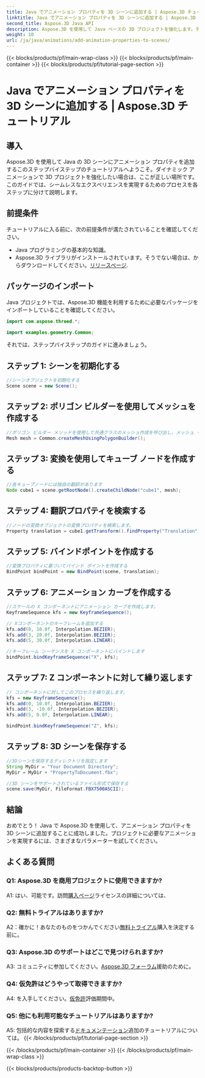 ```yaml
---
title: Java でアニメーション プロパティを 3D シーンに追加する | Aspose.3D チュートリアル
linktitle: Java でアニメーション プロパティを 3D シーンに追加する | Aspose.3D チュートリアル
second_title: Aspose.3D Java API
description: Aspose.3D を使用して Java ベースの 3D プロジェクトを強化します。チュートリアルに従って、アニメーション プロパティをシームレスに追加します。
weight: 10
url: /ja/java/animations/add-animation-properties-to-scenes/
---
```


{{< blocks/products/pf/main-wrap-class >}}
{{< blocks/products/pf/main-container >}}
{{< blocks/products/pf/tutorial-page-section >}}

# Java でアニメーション プロパティを 3D シーンに追加する | Aspose.3D チュートリアル

## 導入

Aspose.3D を使用して Java の 3D シーンにアニメーション プロパティを追加するこのステップバイステップのチュートリアルへようこそ。ダイナミック アニメーションで 3D プロジェクトを強化したい場合は、ここが正しい場所です。このガイドでは、シームレスなエクスペリエンスを実現するためのプロセスを各ステップに分けて説明します。

## 前提条件

チュートリアルに入る前に、次の前提条件が満たされていることを確認してください。

- Java プログラミングの基本的な知識。
-  Aspose.3D ライブラリがインストールされています。そうでない場合は、からダウンロードしてください。[リリースページ](https://releases.aspose.com/3d/java/).

## パッケージのインポート

Java プロジェクトでは、Aspose.3D 機能を利用するために必要なパッケージをインポートしていることを確認してください。

```java
import com.aspose.threed.*;

import examples.geometry.Common;
```

それでは、ステップバイステップのガイドに進みましょう。

## ステップ 1: シーンを初期化する

```java
//シーンオブジェクトを初期化する
Scene scene = new Scene();
```

## ステップ 2: ポリゴン ビルダーを使用してメッシュを作成する

```java
//ポリゴン ビルダー メソッドを使用して共通クラスのメッシュ作成を呼び出し、メッシュ インスタンスを設定します
Mesh mesh = Common.createMeshUsingPolygonBuilder();
```

## ステップ 3: 変換を使用してキューブ ノードを作成する

```java
//各キューブノードには独自の翻訳があります
Node cube1 = scene.getRootNode().createChildNode("cube1", mesh);
```

## ステップ 4: 翻訳プロパティを検索する

```java
//ノードの変換オブジェクトの変換プロパティを検索します。
Property translation = cube1.getTransform().findProperty("Translation");
```

## ステップ 5: バインドポイントを作成する

```java
//変換プロパティに基づいてバインド ポイントを作成する
BindPoint bindPoint = new BindPoint(scene, translation);
```

## ステップ 6: アニメーション カーブを作成する

```java
//スケールの X コンポーネントにアニメーション カーブを作成します。
KeyframeSequence kfs = new KeyframeSequence();

// Xコンポーネントのキーフレームを追加する
kfs.add(0, 10.0f, Interpolation.BEZIER);
kfs.add(3, 20.0f, Interpolation.BEZIER);
kfs.add(5, 30.0f, Interpolation.LINEAR);

//キーフレーム シーケンスを X コンポーネントにバインドします
bindPoint.bindKeyframeSequence("X", kfs);
```

## ステップ 7: Z コンポーネントに対して繰り返します

```java
// コンポーネントに対してこのプロセスを繰り返します。
kfs = new KeyframeSequence();
kfs.add(0, 10.0f, Interpolation.BEZIER);
kfs.add(3, -10.0f, Interpolation.BEZIER);
kfs.add(5, 0.0f, Interpolation.LINEAR);

bindPoint.bindKeyframeSequence("Z", kfs);
```

## ステップ 8: 3D シーンを保存する

```java
//3Dシーンを保存するディレクトリを指定します
String MyDir = "Your Document Directory";
MyDir = MyDir + "PropertyToDocument.fbx";

//3D シーンをサポートされているファイル形式で保存する
scene.save(MyDir, FileFormat.FBX7500ASCII);
```

## 結論

おめでとう！ Java で Aspose.3D を使用して、アニメーション プロパティを 3D シーンに追加することに成功しました。プロジェクトに必要なアニメーションを実現するには、さまざまなパラメーターを試してください。

## よくある質問

### Q1: Aspose.3D を商用プロジェクトに使用できますか?

 A1: はい、可能です。訪問[購入ページ](https://purchase.aspose.com/buy)ライセンスの詳細については、

### Q2: 無料トライアルはありますか?

 A2：確かに！あなたのものをつかんでください[無料トライアル](https://releases.aspose.com/)購入を決定する前に。

### Q3: Aspose.3D のサポートはどこで見つけられますか?

A3: コミュニティに参加してください。[Aspose.3D フォーラム](https://forum.aspose.com/c/3d/18)援助のために。

### Q4: 仮免許はどうやって取得できますか?

 A4: を入手してください。[仮免許](https://purchase.aspose.com/temporary-license/)評価期間中。

### Q5: 他にも利用可能なチュートリアルはありますか?

 A5: 包括的な内容を探索する[ドキュメンテーション](https://reference.aspose.com/3d/java/)追加のチュートリアルについては。
{{< /blocks/products/pf/tutorial-page-section >}}

{{< /blocks/products/pf/main-container >}}
{{< /blocks/products/pf/main-wrap-class >}}

{{< blocks/products/products-backtop-button >}}

